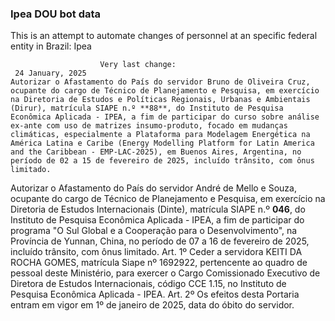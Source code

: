  ### Ipea DOU bot data
 This is an attempt to automate changes of personnel at an specific federal entity in Brazil: Ipea
 
                        Very last change: 
 	 24 January, 2025
	Autorizar o Afastamento do País do servidor Bruno de Oliveira Cruz, ocupante do cargo de Técnico de Planejamento e Pesquisa, em exercício na Diretoria de Estudos e Políticas Regionais, Urbanas e Ambientais (Dirur), matrícula SIAPE n.º **88**, do Instituto de Pesquisa Econômica Aplicada - IPEA, a fim de participar do curso sobre análise ex-ante com uso de matrizes insumo-produto, focado em mudanças climáticas, especialmente a Plataforma para Modelagem Energética na América Latina e Caribe (Energy Modelling Platform for Latin America and the Caribbean - EMP-LAC-2025), em Buenos Aires, Argentina, no período de 02 a 15 de fevereiro de 2025, incluído trânsito, com ônus limitado.
Autorizar o Afastamento do País do servidor André de Mello e Souza, ocupante do cargo de Técnico de Planejamento e Pesquisa, em exercício na Diretoria de Estudos Internacionais (Dinte), matrícula SIAPE n.º **046**, do Instituto de Pesquisa Econômica Aplicada - IPEA, a fim de participar do programa "O Sul Global e a Cooperação para o Desenvolvimento", na Província de Yunnan, China, no período de 07 a 16 de fevereiro de 2025, incluído trânsito, com ônus limitado.
Art. 1º Ceder a servidora KEITI DA ROCHA GOMES, matrícula Siape nº 1692922, pertencente ao quadro de pessoal deste Ministério, para exercer o Cargo Comissionado Executivo de Diretora de Estudos Internacionais, código CCE 1.15, no Instituto de Pesquisa Econômica Aplicada - IPEA.
Art. 2º Os efeitos desta Portaria entram em vigor em 1º de janeiro de 2025, data do óbito do servidor.
